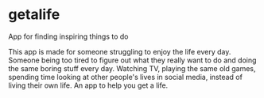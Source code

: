 # getalife 

App for finding inspiring things to do

This app is made for someone struggling to enjoy the life every day. Someone being too tired to figure out what they really want to do and doing the same boring stuff every day. Watching TV, playing the same old games, spending time looking at other people's lives in social media, instead of living their own life. An app to help you get a life. 
